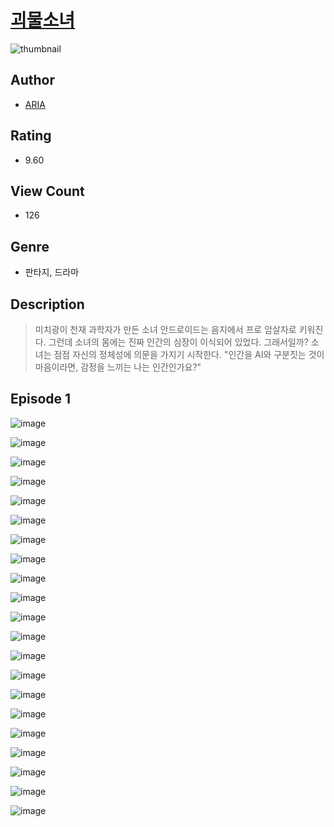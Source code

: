 # [괴물소녀](https://comic.naver.com/challenge/list?titleId=810569)
![thumbnail](https://image-comic.pstatic.net/user_contents_data/challenge_comic/2023/05/23/364380/upload_7378645728276657974_480x623.jpeg)

## Author
- [ARIA](https://comic.naver.com/artistTitle?id=364380)

## Rating
- 9.60

## View Count
- 126

## Genre
- 판타지, 드라마

## Description
> 미치광이 천재 과학자가 만든 소녀 안드로이드는 음지에서 프로 암살자로 키워진다. 그런데 소녀의 몸에는 진짜 인간의 심장이 이식되어 있었다. 그래서일까? 소녀는 점점 자신의 정체성에 의문을 가지기 시작한다. "인간을 AI와 구분짓는 것이 마음이라면, 감정을 느끼는 나는 인간인가요?"


## Episode 1
![image](https://image-comic.pstatic.net/user_contents_data/challenge_comic/2023/05/24/364380/upload_7234296550446610232.jpeg)

![image](https://image-comic.pstatic.net/user_contents_data/challenge_comic/2023/05/24/364380/upload_7003997046044975416.jpeg)

![image](https://image-comic.pstatic.net/user_contents_data/challenge_comic/2023/05/24/364380/upload_7089289671241851954.jpeg)

![image](https://image-comic.pstatic.net/user_contents_data/challenge_comic/2023/05/24/364380/upload_4049921554165019701.jpeg)

![image](https://image-comic.pstatic.net/user_contents_data/challenge_comic/2023/05/24/364380/upload_7233682829600961075.jpeg)

![image](https://image-comic.pstatic.net/user_contents_data/challenge_comic/2023/05/24/364380/upload_3474639688847407414.jpeg)

![image](https://image-comic.pstatic.net/user_contents_data/challenge_comic/2023/05/24/364380/upload_4062871610757101410.jpeg)

![image](https://image-comic.pstatic.net/user_contents_data/challenge_comic/2023/05/24/364380/upload_3486969604339032629.jpeg)

![image](https://image-comic.pstatic.net/user_contents_data/challenge_comic/2023/05/24/364380/upload_7364284130696182073.jpeg)

![image](https://image-comic.pstatic.net/user_contents_data/challenge_comic/2023/05/24/364380/upload_7004895363500029495.jpeg)

![image](https://image-comic.pstatic.net/user_contents_data/challenge_comic/2023/05/24/364380/upload_4051094939166138935.jpeg)

![image](https://image-comic.pstatic.net/user_contents_data/challenge_comic/2023/05/24/364380/upload_3919087397089260385.jpeg)

![image](https://image-comic.pstatic.net/user_contents_data/challenge_comic/2023/05/24/364380/upload_3617291212885680950.jpeg)

![image](https://image-comic.pstatic.net/user_contents_data/challenge_comic/2023/05/24/364380/upload_7306018605167425848.jpeg)

![image](https://image-comic.pstatic.net/user_contents_data/challenge_comic/2023/05/24/364380/upload_3559308462933434980.jpeg)

![image](https://image-comic.pstatic.net/user_contents_data/challenge_comic/2023/05/24/364380/upload_4050252502953833017.jpeg)

![image](https://image-comic.pstatic.net/user_contents_data/challenge_comic/2023/05/24/364380/upload_7149571491487888997.jpeg)

![image](https://image-comic.pstatic.net/user_contents_data/challenge_comic/2023/05/24/364380/upload_7089054371408000567.jpeg)

![image](https://image-comic.pstatic.net/user_contents_data/challenge_comic/2023/05/24/364380/upload_7089005782543577912.jpeg)

![image](https://image-comic.pstatic.net/user_contents_data/challenge_comic/2023/05/24/364380/upload_7018352281950238307.jpeg)

![image](https://image-comic.pstatic.net/user_contents_data/challenge_comic/2023/05/24/364380/upload_3487300561717703521.jpeg)
